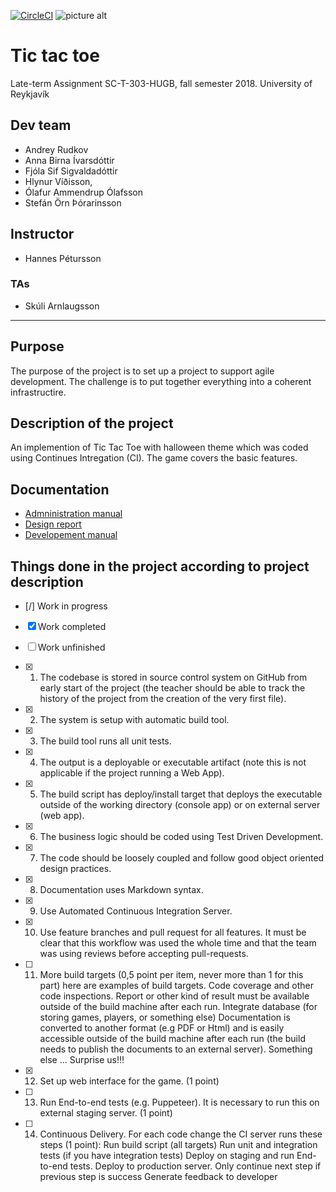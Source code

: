 [![CircleCI](https://circleci.com/gh/Puzzles012/Tick_tac_toe/tree/master.svg?style=svg)](https://circleci.com/gh/Puzzles012/Tick_tac_toe/tree/master)
![picture alt](https://en.ru.is/skin/basic9k/i/sitelogo.svg "rulogo")
# Tic tac toe #
 Late-term Assignment
 SC-T-303-HUGB, fall semester 2018.
 University of Reykjavík

## Dev team ##
- Andrey Rudkov
- Anna Birna Ívarsdóttir
- Fjóla Sif Sigvaldadóttir
- Hlynur Víðisson, 
- Ólafur Ammendrup Ólafsson
- Stefán Örn Þórarinsson

## Instructor ##
- Hannes Pétursson
### TAs ###
- Skúli Arnlaugsson

- - -

## Purpose ##
The purpose of the project is to set up a project to support agile development. The challenge is to put together everything into a coherent infrastructire.

## Description of the project ##
An implemention of Tic Tac Toe with halloween theme which was coded using Continues Intregation (CI).
The game covers the basic features.

## Documentation ##
- [Admninistration manual](https://github.com/Puzzles012/Tick_tac_toe/blob/master/docs/administration_manual.md)
- [Design report](https://github.com/Puzzles012/Tick_tac_toe/blob/master/docs/design_report.md)
- [Developement manual](https://github.com/Puzzles012/Tick_tac_toe/blob/master/docs/development_manual.md)
## Things done in the project according to project description ##
- [/] Work in progress
- [x] Work completed 
- [ ] Work unfinished

- [x] 1. The codebase is stored in source control system on GitHub from early start of the project (the
teacher should be able to track the history of the project from the creation of the very first
file).

- [x] 2. The system is setup with automatic build tool.

- [x] 3. The build tool runs all unit tests.

- [x] 4. The output is a deployable or executable artifact (note this is not applicable if the project
running a Web App).

- [x] 5. The build script has deploy/install target that deploys the executable outside of the working
directory (console app) or on external server (web app).

- [x] 6. The business logic should be coded using Test Driven Development.

- [x] 7. The code should be loosely coupled and follow good object oriented design practices.

- [x] 8. Documentation uses Markdown syntax.

- [x] 9. Use Automated Continuous Integration Server.

- [x] 10. Use feature branches and pull request for all features. It must be clear that this workflow was
used the whole time and that the team was using reviews before accepting pull-requests.

- [ ] 11. More build targets (0,5 point per item, never more than 1 for this part) here are examples of
build targets.
Code coverage and other code inspections. Report or other kind of result must be
available outside of the build machine after each run.
Integrate database (for storing games, players, or something else)
Documentation is converted to another format (e.g PDF or Html) and is easily accessible
outside of the build machine after each run (the build needs to publish the documents to
an external server).
Something else ... Surprise us!!!

- [x] 12. Set up web interface for the game. (1 point)

- [ ] 13. Run End-to-end tests (e.g. Puppeteer). It is necessary to run this on external staging server. (1
point)

- [ ] 14. Continuous Delivery. For each code change the CI server runs these steps (1 point):
Run build script (all targets)
Run unit and integration tests (if you have integration tests) Deploy on staging and run
End-to-end tests.
Deploy to production server.
Only continue next step if previous step is success
Generate feedback to developer

